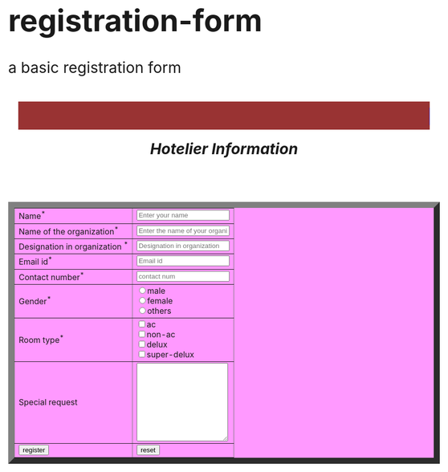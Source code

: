 # registration-form
a basic registration form
<!DOCTYPE html PUBLIC "-//W3C//DTD XHTML 1.0 Transitional//EN" "http://www.w3.org/TR/xhtml1/DTD/xhtml1-transitional.dtd">
<html xmlns="http://www.w3.org/1999/xhtml">
<head>
<meta http-equiv="Content-Type" content="text/html; charset=iso-8859-1" />
<title>registration form</title>
</head>
<marquee behavior="scroll" hspace="20" vspace="20" style="background:#993333" height="56"><font size="10" color="blue">HOTEL REGISTRATION FORM</marquee></font>
<body style="font-size:30px" bgcolor="white"> </body>
<b><i> <center>Hotelier Information</center>
<table align="center" cellpadding="20" cellpadding="10" border="12" bgcolor="#FF99FF">
<form>
<tr>
<td>Name<sup>*</sup></td>
<td><input type="text" name="f1" maxlength="14" placeholder="Enter your name"></td></tr>
<tr><td>Name of the organization<sup>*</sup> </td>
<td><input type="text" name="f1" placeholder="Enter the name of your organization"></td></tr>
<tr><td>Designation in organization <sup>*</sup></td>
<td><input type="text" name="f1" placeholder="Designation in organization"></td></tr>
<tr><td>Email id<sup>*</sup> </td>
<td><input type="email" name="f1" placeholder="Email id"></td></tr>
<tr><td>Contact number<sup>*</sup></td>
<td><input type="text" name="f1" maxlength="11" placeholder="contact num"></td></tr>
<tr><td>Gender<sup>*</sup></td>
<td><input type="radio" name="f2" id="m"><label for="m">male</label><br />
<input type="radio" name="f2"id="f"><label for="f">female</label><br>
<input type="radio" name="f2" id="o"><label for="o" >others</label></td></tr><br />
<tr><td>Room type<sup>*</sup></td>
<td><input type="checkbox" name="f3" >ac<br />
<input type="checkbox" name="f3" >non-ac<br />
<input type="checkbox" name="f3" >delux <br />
<input type="checkbox" name="f3">super-delux</td></tr><br />
<tr><td>Special request</td>
<td><textarea rows="10" col="10" name="f1" ></textarea></td></tr>
<tr><td><input type="button" name="f1" value="register"> </td>
<td><input type="button" name="f1" value="reset"></td></tr></table></optgroup></b></i>
</form>
</body>
</html>
